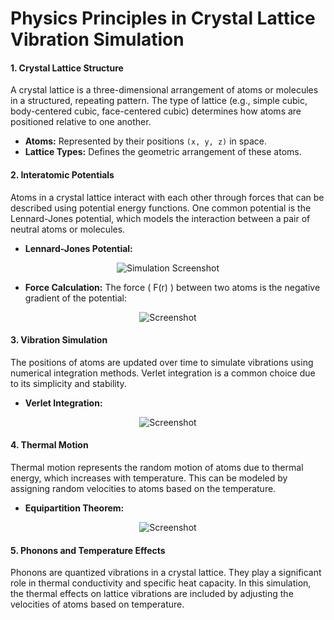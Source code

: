 # Physics Principles in Crystal Lattice Vibration Simulation

#### 1. Crystal Lattice Structure
A crystal lattice is a three-dimensional arrangement of atoms or molecules in a structured, repeating pattern. The type of lattice (e.g., simple cubic, body-centered cubic, face-centered cubic) determines how atoms are positioned relative to one another.

- **Atoms:** Represented by their positions `(x, y, z)` in space.
- **Lattice Types:** Defines the geometric arrangement of these atoms.

#### 2. Interatomic Potentials
Atoms in a crystal lattice interact with each other through forces that can be described using potential energy functions. One common potential is the Lennard-Jones potential, which models the interaction between a pair of neutral atoms or molecules.

- **Lennard-Jones Potential:**
<p align="center">
  <img src="https://github.com/Rishit-katiyar/crystal_lattice_simulation/assets/167756997/17f064ed-90c7-4077-83b0-26f4fa0281f2" alt="Simulation Screenshot">
</p>

- **Force Calculation:**
  The force \( F(r) \) between two atoms is the negative gradient of the potential:
<p align="center">
  <img src="https://github.com/Rishit-katiyar/crystal_lattice_simulation/assets/167756997/8ee545a8-d54f-4684-a69b-f9ebed8fae9a" alt="Screenshot">
</p>

#### 3. Vibration Simulation
The positions of atoms are updated over time to simulate vibrations using numerical integration methods. Verlet integration is a common choice due to its simplicity and stability.

- **Verlet Integration:**
<p align="center">
  <img src="https://github.com/Rishit-katiyar/crystal_lattice_simulation/assets/167756997/527d327f-6681-4ebe-b10b-b4dbad51e86e" alt="Screenshot">
</p>

#### 4. Thermal Motion
Thermal motion represents the random motion of atoms due to thermal energy, which increases with temperature. This can be modeled by assigning random velocities to atoms based on the temperature.

- **Equipartition Theorem:**
<p align="center">
  <img src="https://github.com/Rishit-katiyar/crystal_lattice_simulation/assets/167756997/1ce88d80-f99c-434d-806b-68dd9f320955" alt="Screenshot">
</p>


#### 5. Phonons and Temperature Effects
Phonons are quantized vibrations in a crystal lattice. They play a significant role in thermal conductivity and specific heat capacity. In this simulation, the thermal effects on lattice vibrations are included by adjusting the velocities of atoms based on temperature.
